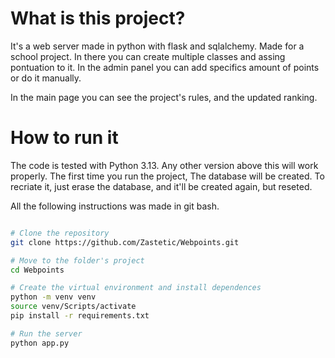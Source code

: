 # What is this project?
It's a web server made in python with flask and sqlalchemy. Made for a school project.
In there you can create multiple classes and assing pontuation to it. In the admin panel you can add specifics amount of points or do it manually.

In the main page you can see the project's rules, and the updated ranking.

# How to run it
The code is tested with Python 3.13. Any other version above this will work properly.
The first time you run the project, The database will be created. To recriate it, just erase the database, and it'll be created again, but reseted.

All the following instructions was made in git bash.

```bash

# Clone the repository
git clone https://github.com/Zastetic/Webpoints.git

# Move to the folder's project
cd Webpoints

# Create the virtual environment and install dependences
python -m venv venv
source venv/Scripts/activate
pip install -r requirements.txt

# Run the server
python app.py


